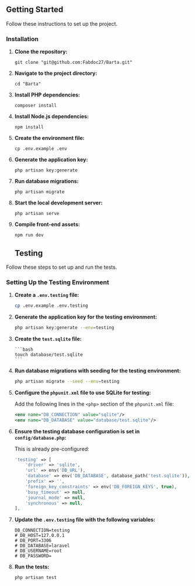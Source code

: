 ## Getting Started

Follow these instructions to set up the project.

### Installation

1. **Clone the repository:**

    ```shell
    git clone "git@github.com:Fabdoc27/Barta.git"
    ```

2. **Navigate to the project directory:**

    ```shell
    cd "Barta"
    ```

3. **Install PHP dependencies:**

    ```shell
    composer install
    ```

4. **Install Node.js dependencies:**

    ```shell
    npm install
    ```

5. **Create the environment file:**

    ```shell
    cp .env.example .env
    ```

6. **Generate the application key:**

    ```shell
    php artisan key:generate
    ```

7. **Run database migrations:**

    ```shell
    php artisan migrate
    ```

8. **Start the local development server:**

    ```shell
    php artisan serve
    ```

9. **Compile front-end assets:**

    ```shell
    npm run dev
    ```

    ## Testing

Follow these steps to set up and run the tests.

### Setting Up the Testing Environment

1.  **Create a `.env.testing` file:**

    ```bash
    cp .env.example .env.testing
    ```

2.  **Generate the application key for the testing environment:**

    ```bash
    php artisan key:generate --env=testing
    ```

3.  **Create the `test.sqlite` file:**

        ```bash
        touch database/test.sqlite
        ```

4.  **Run database migrations with seeding for the testing environment:**

    ```bash
    php artisan migrate --seed --env=testing
    ```

5.  **Configure the `phpunit.xml` file to use SQLite for testing:**

    Add the following lines in the `<php>` section of the `phpunit.xml` file:

    ```xml
    <env name="DB_CONNECTION" value="sqlite"/>
    <env name="DB_DATABASE" value="database/test.sqlite"/>
    ```

6.  **Ensure the testing database configuration is set in `config/database.php`:**

    This is already pre-configured:

    ```php
    'testing' => [
        'driver' => 'sqlite',
        'url' => env('DB_URL'),
        'database' => env('DB_DATABASE', database_path('test.sqlite')),
        'prefix' => '',
        'foreign_key_constraints' => env('DB_FOREIGN_KEYS', true),
        'busy_timeout' => null,
        'journal_mode' => null,
        'synchronous' => null,
    ],
    ```

7.  **Update the `.env.testing` file with the following variables:**

    ```env
    DB_CONNECTION=testing
    # DB_HOST=127.0.0.1
    # DB_PORT=3306
    # DB_DATABASE=laravel
    # DB_USERNAME=root
    # DB_PASSWORD=
    ```

8.  **Run the tests:**

    ```bash
    php artisan test
    ```
